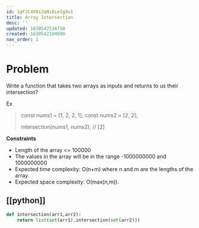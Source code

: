 ```yaml
---
id: 1gFJC4V0i2qNi6Le1g9vI
title: Array Intersection
desc: ''
updated: 1630542536750
created: 1630542104690
nav_order: 1
---
```


# Problem

Write a function that takes two arrays as inputs and returns to us their intersection?

Ex

> const nums1 = [1, 2, 2, 1];
> const nums2 = [2, 2];
>
> intersection(nums1, nums2);
> // [2]

**Constraints**

- Length of the array <= 100000
- The values in the array will be in the range -1000000000 and 1000000000
- Expected time complexity: O(n+m) where n and m are the lengths of the array.
- Expected space complexity: O(max(n,m)).

 ## [[python]]

```python
def intersection(arr1,arr2):
    return list(set(arr1).intersection(set(arr2)))
```
